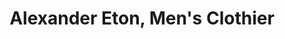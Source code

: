 ---
title: "Alexander Eton, Men's Clothier"
url: /cary/alexander-eton-mens-clothier/
shop: Kleidung
---